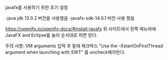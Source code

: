 javafx를 사용하기 위한 초기 설정

-java jdk 13.0.2 버전을 사용했음
-javafx-sdk-14.0.1 버전 사용 했음



https://openjfx.io/openjfx-docs/#install-javafx 
위 사이트에서 왼쪽 메뉴바에 JavaFX and Eclipse를 눌러 순서대로 하면 된다.


주의 사항:
VM arguments 입력 후 밑에 체크박스
"Use the -XstartOnFirstThread argument when launching with SWT" 
를 uncheck해야한다.

	
	
